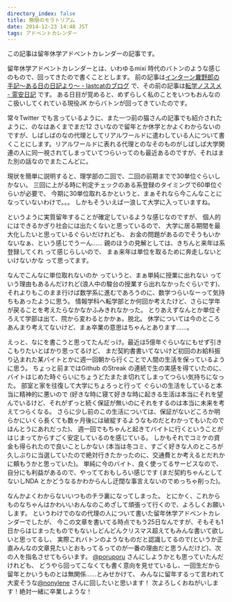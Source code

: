 ```yaml
---
directory_index: false
title: 無限のモラトリアム
date: 2014-12-23 14:48 JST
tags: アドベントカレンダー
---
```


この記事は留年休学アドベントカレンダーの記事です。

留年休学アドベントカレンダーとは、いわゆるmixi 時代のバトンのような感じのもので、回ってきたので書くこととします。
前の記事は[インターン糞野郎の手記～ある日の日記より～ - lastcatのブログ](http://lastcat.hatenablog.com/entry/2014/12/23/031439) で、その前の記事は[転学ノススメ - 霊安日記](http://jf-nights.hatenablog.com/entry/2014/12/22/031000) です。
ある日目が覚めると、めずらしく私のことをいつもおんなのこ扱いしてくれている現役JK からバトンが回ってきていたのです。

常々Twitter でも言っているように、また一つ前の猫さんの記事でも紹介されたように、のなはあくまでまだ12 さいなので留年とか休学とかよくわからないのですが、しばしばのなの代理としてリアルワールドに遣わしている人について書くことにします。リアルワールドに表れる代理とのなそのものがしばしば大学関連の人に同一視されてしまっていてつらいってのも最近あるのですが、それはまた別の話なのでまたこんどに。

現状を簡単に説明すると、理学部の二回で、二回の前期までで30単位ぐらいしかない。
三回に上がる時に判定チェックのある系登録のタイミングで60単位ぐらいが必要で、
今期に30単位取れるかというと、まぁそれなら今こんなことになっていないわけで。。。
しかもそういえば一浪して大学に入っていますね。

というように実質留年することが確定しているような感じなのですが、
個人的にはできるかぎり社会には出たくないと思っているので、
大学に居る期間を最大化したいと思っているぐらいだけれども、
お金の問題があるのでそうもいかないなぁ、という感じでうーん……
親のほうの見解としては、きちんと来年は系登録してくれ って感じらしいので、
まぁ来年は単位を取るために奔走しないといけないかな って思ってます。

なんでこんなに単位取れないのか っていうと、まぁ単純に授業に出れない っていう理由もあるんだけれど(浪人中の駿台の授業すら出れなかったぐらいです)、
それよりもこのまま行けば数学系に進むであろうのに、数学つらいなーって気持ちもあったように思う。
情報学科へ転学部とか何回か考えたけど、さらに学年が戻ることを考えたらなかなかふみきれなかった。
とりあえずなんとか単位そろえて学部は出て、院から変わるとかかぁ。脱北。
休学については今のところあんまり考えてないけど、まぁ卒業の意思はちゃんとあります……。

えっと、なにを書こうと思ってたんだっけ。最近は5億年ぐらいなにもせず引きこもりたいとばかり思ってるけど、
まだ契約書書いてないけど初回のお給料振り込まれた某バイトとかに週一回朝から行くことで人間の生活を保っているように思う。
ちょっと前まではGithub のStreak の連続で生の実感を得ていたのに、バイトはじめた時ぐらいにちょうどたまたま切れてしまってつらい気持ちになった。
部室と家を往復して大学にちょろっと行って ぐらいの生活をしていると本当に精神的に悪いので
(好きな時に寝て好きな時に起きる生活は本当にそれを望んでいるけど、それがずっと続く保証が無いのにそれをするのは本当に未来を考えてつらくなる。
さらに少し前のこの生活については、保証がないどころか明らかにいくら長くても数ヶ月後には破綻するようなものだとわかってもいたのでほんとうにあれだった)、
週一回でもちゃんと起きてバイトに行くということがはじまってからすごく安定しているのを感じている。
しかもそれでコミケの資金も得られたので良いことしかない
(本当は冬コミ、すごく好きな人のところが久しぶりに当選していたので絶対行きたかったのに、交通費とか考えるとだれかに頼もうかと思っていた)。
単純に今のバイト、良く使ってるサービスなので、自分にも利益があるので、やってておもしろい感じです
(まだ契約ちゃんとしてないしNDA とかどうなるかわからんし迂闊な事言えないのでめっちゃ削った)。

なんかよくわからないいつものチラ裏になってしまった。
とにかく、これからものなちゃんはかわいいおんなのこめざして頑張って行くので、よろしくお願いします。
というわけでのなの代理の人について書いた留年休学アドベントカレンダーでしたが、
今この文章を書いてる時点でもう25日なんですが、そもそも1日からはじまったものでもないしどんどんクリスマス超えてもみんな書いて欲しいと思ってるし、
実際これバトンのようなものだと認識してるので(というか正直みんなの文章見たいとおもってるってのが一番の理由だと思うんだけど)、次の人を指名させてもらいます。
[@poruporu](https://twitter.com/poruporu0409) さんにしようかとも思っていたんだけれども、
どうやら回ってこなくても書く意向を見せているし、一回生だから留年とかいうものとは無関係……とみせかけて、
みんなに留年するって言われて大変そうな[@nonylene](https://twitter.com/nonylene) さんに回したいと思います！
次よろしくおねがいします！絶対一緒に卒業しような！
